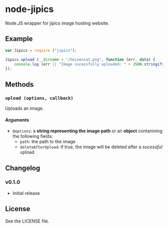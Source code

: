 node-jipics
===========

Node.JS wrapper for jipics image hosting website.

## Example

```js
var Jipics = require ("jipics");

Jipics.upload (__dirname + "/heisencat.png", function (err, data) {
    console.log (err || "Image sucessfully uploaded: " + JSON.stringify(data, null, 4));
});
```

## Methods

### `upload (options, callback)`
Uploads an image.

#### Arguments
  - `@options`: a **string representing the image path** or an **object** contanining the following fields:
    - `path`: the path to the image
    - `deleteAfterUpload`: if true, the image will be deleted after a *sucessful* upload

## Changelog

### v0.1.0
 - Initial release

## License
See the LICENSE file.
